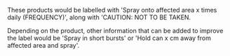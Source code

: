 These products would be labelled with 'Spray onto affected area x times daily (FREQUENCY)', along with 'CAUTION: NOT TO BE TAKEN.

Depending on the product, other information that can be added to improve the label would be 'Spray in short bursts' or 'Hold can x cm away from affected area and spray'.
